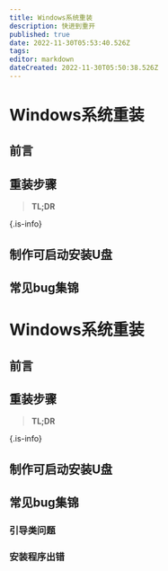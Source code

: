 ```yaml
---
title: Windows系统重装
description: 快进到重开
published: true
date: 2022-11-30T05:53:40.526Z
tags: 
editor: markdown
dateCreated: 2022-11-30T05:50:38.526Z
---
```


# Windows系统重装

## 前言

## 重装步骤

> **TL;DR**

{.is-info}

## 制作可启动安装U盘

## 常见bug集锦
# Windows系统重装

## 前言

## 重装步骤

> **TL;DR**

{.is-info}

## 制作可启动安装U盘

## 常见bug集锦

### 引导类问题

### 安装程序出错